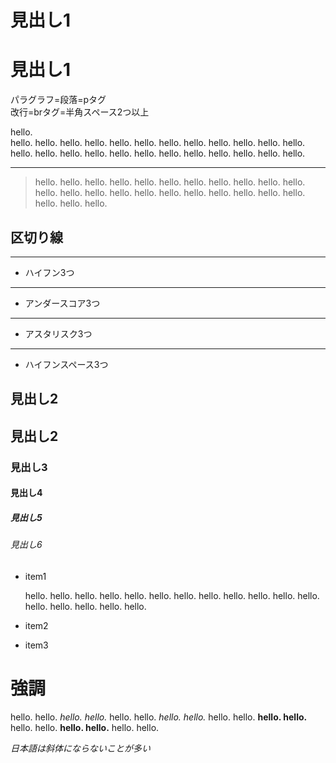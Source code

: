 # 見出し1

見出し1
===

パラグラフ=段落=pタグ  
改行=brタグ=半角スペース2つ以上

hello.  
hello. hello. hello. hello. hello. hello. hello. hello. hello. hello. hello. hello. hello. hello. hello. hello. hello. hello. hello. hello. hello. hello. hello. hello.

---

> hello. hello. hello. hello. hello. hello. hello. hello. hello. hello. hello. hello. hello. hello. hello. hello. hello. hello. hello. hello. hello. hello. hello. hello. hello.

## 区切り線

---
- ハイフン3つ

___
- アンダースコア3つ

***
- アスタリスク3つ

- - -
- ハイフンスペース3つ


## 見出し2

見出し2
---

### 見出し3

#### 見出し4

##### 見出し5

###### 見出し6

- item1

    hello. hello.
hello. hello. hello. hello.
hello. hello. hello. hello. hello.
hello. 
hello. hello. hello. hello.
hello.


- item2
- item3


# 強調
hello. hello. *hello. hello.* hello. hello. _hello. hello._ hello. hello. **hello. hello.** hello. hello. __hello. hello.__ hello. hello.

*日本語は斜体にならないことが多い*
